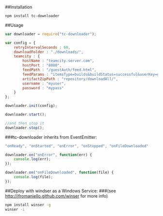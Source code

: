 ##Installation
```bash
npm install tc-downloader
```

##Usage

```js
var downloader = require("tc-downloader");

var config = {
  	retryIntervalSeconds : 60,
	downloadFolder : "./downloads/",
	teamcity : {
		hostName : "teamcity.server.com",
		hostPort : "8080",
		feedPath : "/guestAuth/feed.html",
		feedParams : "itemsType=builds&buildStatus=successful&userKey=guest",
		artifactZipPath : "repository/downloadAll/",
	    username : "myuser",
	    password : "mypass"
	}
};

downloader.init(config);

downloader.start();

//and then stop it
downloader.stop();
```

###tc-downloader inherits from EventEmitter:

```js
"onReady", "onStarted", "onError", "onStopped", "onFileDownloaded"
```

```js
downloader.on("onError", function(err) {
	console.log(err);
});

downloader.on("onFileDownloaded", function(file) {
	console.log(file);
});
```

##Deploy with windser as a Windows Service:
###(see http://jfromaniello.github.com/winser for more info)

```bash
npm install winser -g
winser -i
```